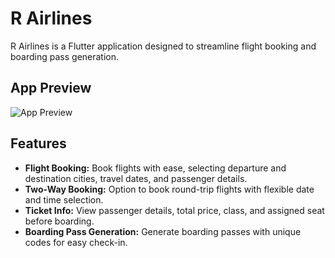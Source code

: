 # R Airlines

R Airlines is a Flutter application designed to streamline flight booking and boarding pass generation.

## App Preview

![App Preview](RAirlines.jpg)

## Features

- **Flight Booking:** Book flights with ease, selecting departure and destination cities, travel dates, and passenger details.
- **Two-Way Booking:** Option to book round-trip flights with flexible date and time selection.
- **Ticket Info:** View passenger details, total price, class, and assigned seat before boarding.
- **Boarding Pass Generation:** Generate boarding passes with unique codes for easy check-in.


